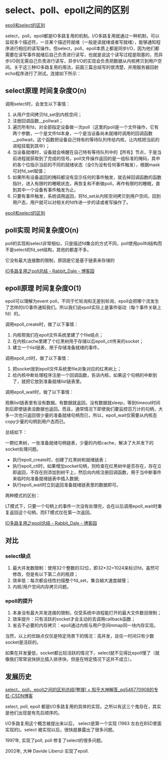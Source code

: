 # select、poll、epoll之间的区别

[epoll和select的区别](https://blog.csdn.net/jiange_zh/article/details/50811553)

select，poll，epoll都是IO多路复用的机制。I/O多路复用就通过一种机制，可以监视多个描述符，一旦某个描述符就绪（一般是读就绪或者写就绪），能够通知程序进行相应的读写操作。但select，poll，epoll本质上都是同步I/O，因为他们都需要在读写事件就绪后自己负责进行读写，也就是说这个读写过程是阻塞的，而异步I/O则无需自己负责进行读写，异步I/O的实现会负责把数据从内核拷贝到用户空间。关于这三种IO多路复用的用法，前面三篇总结写的很清楚，并用服务器回射echo程序进行了测试。连接如下所示：

## select原理 时间复杂度O(n)

调用select时，会发生以下事情：

1. 从用户空间拷贝fd_set到内核空间；
2. 注册回调函数__pollwait；
3. 遍历所有fd，对全部指定设备做一次poll（这里的poll是一个文件操作，它有两个参数，一个是文件fd本身，一个是当设备尚未就绪时调用的回调函数__pollwait，这个函数把设备自己特有的等待队列传给内核，让内核把当前的进程挂载到其中）；
4. 当设备就绪时，设备就会唤醒在自己特有等待队列中的【所有】节点，于是当前进程就获取到了完成的信号。poll文件操作返回的是一组标准的掩码，其中的各个位指示当前的不同的就绪状态（全0为没有任何事件触发），根据mask可对fd_set赋值；
5. 如果所有设备返回的掩码都没有显示任何的事件触发，就去掉回调函数的函数指针，进入有限时的睡眠状态，再恢复和不断做poll，再作有限时的睡眠，直到其中一个设备有事件触发为止。
6. 只要有事件触发，系统调用返回，将fd_set从内核空间拷贝到用户空间，回到用户态，用户就可以对相关的fd作进一步的读或者写操作了。

[epoll和select的区别](https://blog.csdn.net/jiange_zh/article/details/50811553)

## poll实现 时间复杂度O(n)

poll的实现和select非常相似，只是描述fd集合的方式不同，poll使用pollfd结构而不是select的fd_set结构，其他的都差不多。

它没有最大连接数的限制，原因是它是基于链表来存储的

[IO多路复用之poll总结 - Rabbit_Dale - 博客园](https://www.cnblogs.com/Anker/archive/2013/08/15/3261006.html)

## epoll原理 时间复杂度O(1)

epoll可以理解为event poll，不同于忙轮询和无差别轮询，epoll会把哪个流发生了怎样的I/O事件通知我们。所以我们说epoll实际上是事件驱动（每个事件关联上fd）的。

调用epoll_create时，做了以下事情：

1. 内核帮我们在epoll文件系统里建了个file结点；
2. 在内核cache里建了个红黑树用于存储以后epoll_ctl传来的socket；
3. 建立一个list链表，用于存储准备就绪的事件。

调用epoll_ctl时，做了以下事情：

1. 把socket放到epoll文件系统里file对象对应的红黑树上；
2. 给内核中断处理程序注册一个回调函数，告诉内核，如果这个句柄的中断到了，就把它放到准备就绪list链表里。

调用epoll_wait时，做了以下事情：

观察list链表里有没有数据。有数据就返回，没有数据就sleep，等到timeout时间到后即使链表没数据也返回。而且，通常情况下即使我们要监控百万计的句柄，大多一次也只返回很少量的准备就绪句柄而已，所以，epoll_wait仅需要从内核态copy少量的句柄到用户态而已。

总结如下：

一颗红黑树，一张准备就绪句柄链表，少量的内核cache，解决了大并发下的socket处理问题。

* 执行epoll_create时，创建了红黑树和就绪链表；
* 执行epoll_ctl时，如果增加socket句柄，则检查在红黑树中是否存在，存在立即返回，不存在则添加到树干上，然后向内核注册回调函数，用于当中断事件来临时向准备就绪链表中插入数据;
* 执行epoll_wait时立刻返回准备就绪链表里的数据即可。

两种模式的区别：

LT模式下，只要一个句柄上的事件一次没有处理完，会在以后调用epoll_wait时重复返回这个句柄，而ET模式仅在第一次返回。

[IO多路复用之epoll总结 - Rabbit_Dale - 博客园](https://www.cnblogs.com/Anker/archive/2013/08/17/3263780.html)

## 对比

### select缺点

1. 最大并发数限制：使用32个整数的32位，即32*32=1024来标识fd，虽然可修改，但是有以下第二点的瓶颈；
2. 效率低：每次都会线性扫描整个fd_set，集合越大速度越慢；
3. 内核/用户空间内存拷贝问题。

### epoll的提升

1. 本身没有最大并发连接的限制，仅受系统中进程能打开的最大文件数目限制；
2. 效率提升：只有活跃的socket才会主动的去调用callback函数；
3. 省去不必要的内存拷贝：epoll通过内核与用户空间mmap同一块内存实现。

当然，以上的优缺点仅仅是特定场景下的情况：高并发，且任一时间只有少数socket是活跃的。

如果在并发量低，socket都比较活跃的情况下，select就不见得比epoll慢了（就像我们常常说快排比插入排序快，但是在特定情况下这并不成立）。

## 发展历史

[select、poll、epoll之间的区别总结[整理] + 知乎大神解答_qq546770908的专栏-CSDN博客](https://blog.csdn.net/qq546770908/article/details/53082870)

select, poll, epoll 都是I/O多路复用的具体的实现，之所以有这三个鬼存在，其实是他们出现是有先后顺序的。

I/O多路复用这个概念被提出来以后， select是第一个实现 (1983 左右在BSD里面实现的)。select 被实现以后，很快就暴露出了很多问题。

1997年, 实现了poll, poll 修复了select的很多问题。

2002年, 大神 Davide Libenzi 实现了epoll.

